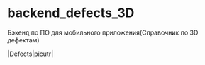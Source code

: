 # backend_defects_3D
Бэкенд по ПО для мобильного приложения(Справочник по 3D дефектам)

|Defects|picutr|
